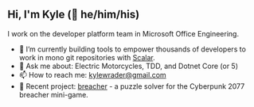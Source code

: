 ## Hi, I'm Kyle (🌈 he/him/his)

I work on the developer platform team in Microsoft Office Engineering.

- 🔭 I’m currently building tools to empower thousands of developers to work in mono git repositories with [Scalar](https://devblogs.microsoft.com/devops/introducing-scalar/). 
- 💬 Ask me about: Electric Motorcycles, TDD, and Dotnet Core (or 5)
- 📫 How to reach me: kylewrader@gmail.com
- 🚀 Recent project: [breacher](https://github.com/kyle-rader/breacher) - a puzzle solver for the Cyberpunk 2077 breacher mini-game.

<!--
- 🌱 I’m currently learning 
- 👯 I’m looking to collaborate on ...
- 🤔 I’m looking for help with ...
- 😄 Pronouns: he/him.his
- ⚡ Fun fact: 
-->



